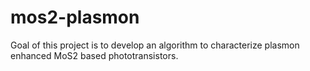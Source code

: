 # mos2-plasmon
Goal of this project is to develop an algorithm to characterize plasmon enhanced MoS2 based phototransistors. 
